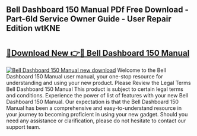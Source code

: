 ## Bell Dashboard 150 Manual PDf Free Download - Part-6Id Service Owner Guide - User Repair Edition wtKNE

# <h2><a href="http://bc2838.oget.top/?id=Bell+Dashboard+150+Manual">🔗Download New 👉🔴 Bell Dashboard 150 Manual</a></h2>

[![Bell Dashboard 150 Manual new download](https://i.imgur.com/5g1atiW.png)](http://bc2838.oget.top/?id=Bell+Dashboard+150+Manual)
Welcome to the Bell Dashboard 150 Manual user manual, your one-stop resource for understanding and using your new product. Please Review the Legal Terms Bell Dashboard 150 Manual This product is subject to certain legal terms and conditions. Experience the power of list of features with your new Bell Dashboard 150 Manual. Our expectation is that the Bell Dashboard 150 Manual has been a comprehensive and easy-to-understand resource in your journey to becoming proficient in using your new gadget. Should you need any assistance or clarification, please do not hesitate to contact our support team.
